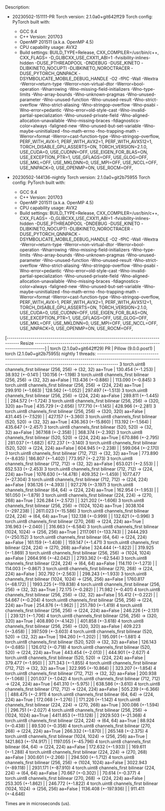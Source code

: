 Description:
- 20230502-151111-PR
Torch version: 2.1.0a0+git642ff29
Torch config: PyTorch built with:
  - GCC 9.4
  - C++ Version: 201703
  - OpenMP 201511 (a.k.a. OpenMP 4.5)
  - CPU capability usage: AVX2
  - Build settings: BUILD_TYPE=Release, CXX_COMPILER=/usr/bin/c++, CXX_FLAGS= -D_GLIBCXX_USE_CXX11_ABI=1 -fvisibility-inlines-hidden -DUSE_PTHREADPOOL -DNDEBUG -DUSE_KINETO -DLIBKINETO_NOCUPTI -DLIBKINETO_NOROCTRACER -DUSE_PYTORCH_QNNPACK -DSYMBOLICATE_MOBILE_DEBUG_HANDLE -O2 -fPIC -Wall -Wextra -Werror=return-type -Werror=non-virtual-dtor -Werror=bool-operation -Wnarrowing -Wno-missing-field-initializers -Wno-type-limits -Wno-array-bounds -Wno-unknown-pragmas -Wno-unused-parameter -Wno-unused-function -Wno-unused-result -Wno-strict-overflow -Wno-strict-aliasing -Wno-stringop-overflow -Wno-psabi -Wno-error=pedantic -Wno-error=old-style-cast -Wno-invalid-partial-specialization -Wno-unused-private-field -Wno-aligned-allocation-unavailable -Wno-missing-braces -fdiagnostics-color=always -faligned-new -Wno-unused-but-set-variable -Wno-maybe-uninitialized -fno-math-errno -fno-trapping-math -Werror=format -Werror=cast-function-type -Wno-stringop-overflow, PERF_WITH_AVX=1, PERF_WITH_AVX2=1, PERF_WITH_AVX512=1, TORCH_DISABLE_GPU_ASSERTS=ON, TORCH_VERSION=2.1.0, USE_CUDA=0, USE_CUDNN=OFF, USE_EIGEN_FOR_BLAS=ON, USE_EXCEPTION_PTR=1, USE_GFLAGS=OFF, USE_GLOG=OFF, USE_MKL=OFF, USE_MKLDNN=0, USE_MPI=OFF, USE_NCCL=OFF, USE_NNPACK=0, USE_OPENMP=ON, USE_ROCM=OFF,


- 20230502-144136-nightly
Torch version: 2.1.0a0+git2b75955
Torch config: PyTorch built with:
  - GCC 9.4
  - C++ Version: 201703
  - OpenMP 201511 (a.k.a. OpenMP 4.5)
  - CPU capability usage: AVX2
  - Build settings: BUILD_TYPE=Release, CXX_COMPILER=/usr/bin/c++, CXX_FLAGS= -D_GLIBCXX_USE_CXX11_ABI=1 -fvisibility-inlines-hidden -DUSE_PTHREADPOOL -DNDEBUG -DUSE_KINETO -DLIBKINETO_NOCUPTI -DLIBKINETO_NOROCTRACER -DUSE_PYTORCH_QNNPACK -DSYMBOLICATE_MOBILE_DEBUG_HANDLE -O2 -fPIC -Wall -Wextra -Werror=return-type -Werror=non-virtual-dtor -Werror=bool-operation -Wnarrowing -Wno-missing-field-initializers -Wno-type-limits -Wno-array-bounds -Wno-unknown-pragmas -Wno-unused-parameter -Wno-unused-function -Wno-unused-result -Wno-strict-overflow -Wno-strict-aliasing -Wno-stringop-overflow -Wno-psabi -Wno-error=pedantic -Wno-error=old-style-cast -Wno-invalid-partial-specialization -Wno-unused-private-field -Wno-aligned-allocation-unavailable -Wno-missing-braces -fdiagnostics-color=always -faligned-new -Wno-unused-but-set-variable -Wno-maybe-uninitialized -fno-math-errno -fno-trapping-math -Werror=format -Werror=cast-function-type -Wno-stringop-overflow, PERF_WITH_AVX=1, PERF_WITH_AVX2=1, PERF_WITH_AVX512=1, TORCH_DISABLE_GPU_ASSERTS=ON, TORCH_VERSION=2.1.0, USE_CUDA=0, USE_CUDNN=OFF, USE_EIGEN_FOR_BLAS=ON, USE_EXCEPTION_PTR=1, USE_GFLAGS=OFF, USE_GLOG=OFF, USE_MKL=OFF, USE_MKLDNN=0, USE_MPI=OFF, USE_NCCL=OFF, USE_NNPACK=0, USE_OPENMP=ON, USE_ROCM=OFF,



[------------------------------------------------------------------------------------ Resize -----------------------------------------------------------------------------------]
                                                                                 |  torch (2.1.0a0+git642ff29) PR  |  Pillow (9.0.0.post1)  |  torch (2.1.0a0+git2b75955) nightly
1 threads: ----------------------------------------------------------------------------------------------------------------------------------------------------------------------
      3 torch.uint8 channels_first bilinear (256, 256) -> (32, 32) aa=True       |        130.454 (+-1.253)        |    38.932 (+-0.141)    |          130.156 (+-1.198)
      3 torch.uint8 channels_first bilinear (256, 256) -> (32, 32) aa=False      |        113.436 (+-0.886)        |                        |          113.090 (+-0.845)
      3 torch.uint8 channels_first bilinear (256, 256) -> (224, 224) aa=True     |        299.910 (+-1.663)        |   128.562 (+-1.052)    |          297.497 (+-1.513)
      3 torch.uint8 channels_first bilinear (256, 256) -> (224, 224) aa=False    |        289.811 (+-1.445)        |                        |          284.572 (+-1.724)
      3 torch.uint8 channels_first bilinear (256, 256) -> (320, 320) aa=True     |        435.729 (+-2.656)        |   177.710 (+-1.145)    |          428.966 (+-2.281)
      3 torch.uint8 channels_first bilinear (256, 256) -> (320, 320) aa=False    |        431.445 (+-7.529)        |                        |          427.157 (+-3.360)
      3 torch.uint8 channels_first bilinear (520, 520) -> (32, 32) aa=True       |        436.363 (+-15.860)       |   113.192 (+-1.564)    |          435.647 (+-2.457)
      3 torch.uint8 channels_first bilinear (520, 520) -> (32, 32) aa=False      |        367.168 (+-2.358)        |                        |          368.374 (+-2.392)
      3 torch.uint8 channels_first bilinear (520, 520) -> (224, 224) aa=True     |        670.886 (+-2.795)        |   281.037 (+-1.682)    |          672.237 (+-3.140)
      3 torch.uint8 channels_first bilinear (520, 520) -> (224, 224) aa=False    |        604.945 (+-2.238)        |                        |          599.064 (+-2.170)
      3 torch.uint8 channels_first bilinear (712, 712) -> (32, 32) aa=True       |        773.890 (+-8.635)        |   186.807 (+-1.402)    |          773.957 (+-2.273)
      3 torch.uint8 channels_first bilinear (712, 712) -> (32, 32) aa=False      |        653.021 (+-2.553)        |                        |          652.533 (+-2.453)
      3 torch.uint8 channels_first bilinear (712, 712) -> (224, 224) aa=True     |       1076.630 (+-14.478)       |   409.352 (+-1.459)    |         1077.477 (+-27.304)
      3 torch.uint8 channels_first bilinear (712, 712) -> (224, 224) aa=False    |        936.126 (+-4.393)        |                        |          927.276 (+-3.197)
      3 torch.uint8 channels_first bilinear (64, 64) -> (224, 224) aa=True       |        162.954 (+-1.953)        |                        |          161.050 (+-1.879)
      3 torch.uint8 channels_first bilinear (224, 224) -> (270, 268) aa=True     |        326.284 (+-2.572)        |                        |          321.202 (+-1.606)
      3 torch.uint8 channels_first bilinear (256, 256) -> (1024, 1024) aa=True   |       3038.104 (+-297.238)      |                        |         2611.023 (+-15.586)
      3 torch.uint8 channels_first bilinear (224, 224) -> (64, 64) aa=True       |        132.138 (+-0.999)        |                        |          132.621 (+-0.996)
      3 torch.uint8 channels_first bilinear (270, 268) -> (224, 224) aa=True     |        316.963 (+-2.040)        |                        |          316.663 (+-6.584)
      3 torch.uint8 channels_first bilinear (1024, 1024) -> (256, 256) aa=True   |       2117.061 (+-133.743)      |                        |         2444.293 (+-250.152)
      3 torch.uint8 channels_first bilinear (64, 64) -> (224, 224) aa=False      |        161.159 (+-1.408)        |                        |          159.147 (+-1.471)
      3 torch.uint8 channels_first bilinear (224, 224) -> (270, 268) aa=False    |        324.444 (+-1.822)        |                        |          319.925 (+-1.869)
      3 torch.uint8 channels_first bilinear (256, 256) -> (1024, 1024) aa=False  |       2664.916 (+-42.042)       |                        |         2793.362 (+-62.544)
      3 torch.uint8 channels_first bilinear (224, 224) -> (64, 64) aa=False      |        114.110 (+-1.273)        |                        |          114.003 (+-0.867)
      3 torch.uint8 channels_first bilinear (270, 268) -> (224, 224) aa=False    |        302.792 (+-2.563)        |                        |          298.243 (+-1.933)
      3 torch.uint8 channels_first bilinear (1024, 1024) -> (256, 256) aa=False  |       1760.817 (+-68.172)       |                        |         1993.225 (+-119.838)
      4 torch.uint8 channels_first bilinear (256, 256) -> (32, 32) aa=True       |         72.175 (+-0.282)        |                        |           71.982 (+-0.401)
      4 torch.uint8 channels_first bilinear (256, 256) -> (32, 32) aa=False      |         55.412 (+-0.222)        |                        |           54.667 (+-0.204)
      4 torch.uint8 channels_first bilinear (256, 256) -> (224, 224) aa=True     |        254.876 (+-1.962)        |                        |          251.780 (+-1.419)
      4 torch.uint8 channels_first bilinear (256, 256) -> (224, 224) aa=False    |        246.226 (+-2.131)        |                        |          239.121 (+-1.706)
      4 torch.uint8 channels_first bilinear (256, 256) -> (320, 320) aa=True     |        408.890 (+-4.142)        |                        |          401.858 (+-3.618)
      4 torch.uint8 channels_first bilinear (256, 256) -> (320, 320) aa=False    |        409.223 (+-3.658)        |                        |          397.509 (+-3.603)
      4 torch.uint8 channels_first bilinear (520, 520) -> (32, 32) aa=True       |        194.260 (+-1.202)        |                        |          195.091 (+-1.881)
      4 torch.uint8 channels_first bilinear (520, 520) -> (32, 32) aa=False      |        126.143 (+-0.685)        |                        |          126.012 (+-0.718)
      4 torch.uint8 channels_first bilinear (520, 520) -> (224, 224) aa=True     |        443.454 (+-2.013)        |                        |          444.901 (+-2.627)
      4 torch.uint8 channels_first bilinear (520, 520) -> (224, 224) aa=False    |        379.477 (+-1.950)        |                        |          371.343 (+-1.855)
      4 torch.uint8 channels_first bilinear (712, 712) -> (32, 32) aa=True       |        322.995 (+-10.864)       |                        |          323.207 (+-1.854)
      4 torch.uint8 channels_first bilinear (712, 712) -> (32, 32) aa=False      |        200.938 (+-1.068)        |                        |          201.037 (+-1.042)
      4 torch.uint8 channels_first bilinear (712, 712) -> (224, 224) aa=True     |        641.310 (+-5.975)        |                        |          638.586 (+-3.610)
      4 torch.uint8 channels_first bilinear (712, 712) -> (224, 224) aa=False    |        505.239 (+-6.366)        |                        |          488.475 (+-2.911)
      4 torch.uint8 channels_first bilinear (64, 64) -> (224, 224) aa=True       |        172.068 (+-1.276)        |                        |          171.226 (+-1.142)
      4 torch.uint8 channels_first bilinear (224, 224) -> (270, 268) aa=True     |        300.086 (+-1.594)        |                        |          296.751 (+-2.027)
      4 torch.uint8 channels_first bilinear (256, 256) -> (1024, 1024) aa=True   |       4411.853 (+-113.128)      |                        |         2929.503 (+-21.368)
      4 torch.uint8 channels_first bilinear (224, 224) -> (64, 64) aa=True       |         88.924 (+-0.438)        |                        |           89.530 (+-0.358)
      4 torch.uint8 channels_first bilinear (270, 268) -> (224, 224) aa=True     |        266.332 (+-1.870)        |                        |          265.148 (+-2.375)
      4 torch.uint8 channels_first bilinear (1024, 1024) -> (256, 256) aa=True   |       1421.863 (+-174.917)      |                        |         1197.055 (+-45.796)
      4 torch.uint8 channels_first bilinear (64, 64) -> (224, 224) aa=False      |        172.632 (+-1.933)        |                        |          169.611 (+-1.288)
      4 torch.uint8 channels_first bilinear (224, 224) -> (270, 268) aa=False    |        300.601 (+-2.266)        |                        |          294.500 (+-1.712)
      4 torch.uint8 channels_first bilinear (256, 256) -> (1024, 1024) aa=False  |       3022.943 (+-89.118)       |                        |         2931.171 (+-87.910)
      4 torch.uint8 channels_first bilinear (224, 224) -> (64, 64) aa=False      |         70.667 (+-0.302)        |                        |           70.614 (+-0.377)
      4 torch.uint8 channels_first bilinear (270, 268) -> (224, 224) aa=False    |        253.305 (+-1.862)        |                        |          246.772 (+-1.822)
      4 torch.uint8 channels_first bilinear (1024, 1024) -> (256, 256) aa=False  |       1136.408 (+-197.936)      |                        |          911.411 (+-4.646)

Times are in microseconds (us).
